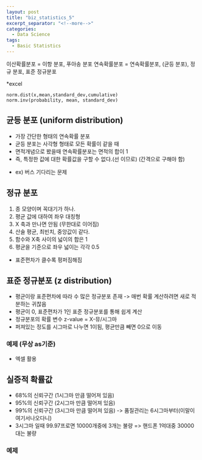 ```yaml
---
layout: post
title: "biz_statistics_5"
excerpt_separator: "<!--more-->"
categories:
  - Data Science
tags:
  - Basic Statistics
---
```


이산확률분포 = 이항 분포, 푸아송 분포
연속확률분포 = 연속확률분포, (균등 분포), 정규 분포, 표준 정규분포

*excel
```
norm.dist(x,mean,standard_dev,cumulative)
norm.inv(probability, mean, standard_dev)
```


## 균등 분포 (uniform distribution)
- 가장 간단한 형태의 연속확률 분포
- 균등 분포는 사각형 형태로 모든 확률이 같을 때
- 면적개념으로 봤을때 연속확률분포는 면적의 합이 1
- 즉, 특정한 값에 대한 확률값을 구할 수 없다.(선 이므로) (간격으로 구해야 함)

* ex) 버스 기다리는 문제


## 정규 분포
1. 종 모양이며 꼭대기가 하나.
2. 평균 값에 대하여 좌우 대칭형
3. X 축과 만나면 안됨 (무한대로 이어짐)
4. 산술 평균, 최빈치, 중앙값이 같다.
5. 함수와 X축 사이의 넓이의 합은 1
6. 평균을 기준으로 좌우 넓이는 각각 0.5

* 표준편차가 클수록 펑퍼짐해짐



## 표준 정규분포 (z distribution)

* 평균이랑 표준편차에 따라 수 많은 정규분포 존재 -> 매번 확률 계산하려면 새로 적분하는 귀찮음
* 평균이 0, 표준편차가 1인 표준 정규분포를 통해 쉽게 계산
* 정규분포의 확률 변수 z-value = X-뮤/시그마
* 퍼져있는 정도를 시그마로 나누면 1이됨, 평균만큼 빼면 0으로 이동

### 예제 (무상 as기준)

* 엑셀 활용



## 실증적 확률값
* 68%의 신뢰구간 (1시그마 만큼 떨어져 있음)
* 95%의 신뢰구간 (2시그마 만큼 떨어져 있음) 
* 99%의 신뢰구간 (3시그마 만큼 떨어져 있음) -> 품질관리는 6시그마부터(이말이 여기서나오다니)
* 3시그마 일때 99.97프로면 10000개중에 3개는 불량 => 핸드폰 1억대중 30000대는 불량

### 예제




